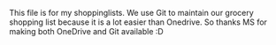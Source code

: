 This file is for my shoppinglists. We use Git to maintain our grocery shopping list because it is a lot easier than Onedrive.
So thanks MS for making both OneDrive and Git available :D 

